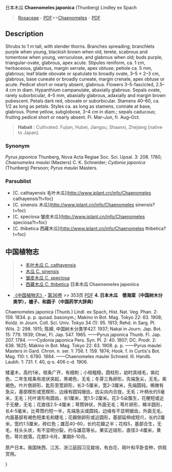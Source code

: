日本木瓜 **Chaenomeles japonica** (Thunberg) Lindley ex Spach

> [Rosaceae](http://www.iplant.cn/info/Rosaceae?t=foc) - [PDF](http://www.iplant.cn/foc/pdf/Rosaceae.pdf)>>[Chaenomeles](http://www.iplant.cn/info/Chaenomeles?t=foc) - [PDF](http://www.iplant.cn/foc/pdf/Chaenomeles.pdf)

## Description

Shrubs to 1 m tall, with slender thorns. Branches spreading; branchlets purple when young, blackish brown when old, terete, scabrous and tomentose when young, verruculose, and glabrous when old; buds purple, triangular-ovate, glabrous, apex acute. Stipules reniform, ca. 1 cm, herbaceous, glabrous, margin serrate, apex obtuse; petiole ca. 5 mm, glabrous; leaf blade obovate or spatulate to broadly ovate, 3–5 × 2–3 cm, glabrous, base cuneate or broadly cuneate, margin crenate, apex obtuse or acute. Pedicel short or nearly absent, glabrous. Flowers 3–5-fascicled, 2.5–4 cm in diam. Hypanthium campanulate, abaxially glabrous. Sepals ovate, rarely suborbicular, 4–5 mm, abaxially glabrous, adaxially and margin brown pubescent. Petals dark red, obovate or suborbicular. Stamens 40–60, ca. 1/2 as long as petals. Styles ca. as long as stamens, connate at base, glabrous. Pome yellow, subglobose, 3–4 cm in diam.; sepals caducous; fruiting pedicel short or nearly absent. Fl. Mar–Jun, fr. Aug–Oct.
> **Habait** : 
> Cultivated.  Fujian, Hubei, Jiangsu, Shaanxi, Zhejiang [native to Japan].

### Synonym
*Pyrus japonica* Thunberg, Nova Acta Regiae Soc. Sci. Upsal. 3: 208. 1780; *Chaenomeles maulei* (Masters) C. K. Schneider; *Cydonia japonica* (Thunberg) Persoon; *Pyrus maulei* Masters.

### Parsublist

* [C.  cathayensis  毛叶木瓜](http://www.iplant.cn/info/Chaenomeles cathayensis?t=foc)
* [C.  sinensis  木瓜](http://www.iplant.cn/info/Chaenomeles sinensis?t=foc)
* [C.  speciosa  皱皮木瓜](http://www.iplant.cn/info/Chaenomeles speciosa?t=foc)
* [C.  thibetica  西藏木瓜](http://www.iplant.cn/info/Chaenomeles thibetica?t=foc)
## 中国植物志

> * [毛叶木瓜  C.  cathayensis](Chaenomeles-cathayensis-毛叶木瓜.md)
> * [木瓜  C.  sinensis](Chaenomeles-sinensis-木瓜.md)
> * [皱皮木瓜  C.  speciosa](Chaenomeles-speciosa-皱皮木瓜.md)
> * [西藏木瓜  C.  thibetica](Chaenomeles-thibetica-西藏木瓜.md)
**日本木瓜 Chaenomeles japonica**

* [《中国植物志》](http://www.iplant.cn/frps)- [第36卷](http://www.iplant.cn/frps/vol/36) >> 353页 [PDF](http://www.iplant.cn/frps/pdf/36/353.PDF)
**4. 日本木瓜　倭海棠（中国树木分类学），樝子、和圆子（中国药学大辞典）**

Chaenomeles japonica (Thunb.) Lindl. ex Spach, Hist. Nat. Veg. Phan. 2: 159. 1834. p. p. quoad. basonym.; Makino in Bot. Mag. Tokyo 22: 63. 1908; Koidz. in Journ. Coll. Sci. Univ. Tokyo 34 (1): 95. 1913; Rehd. in Sarg. Pl. Wils. 2: 298. 1915; 陈嵘, 中国树木分类学427. 1937; Nakai in Journ. Jap. Bot. 15: 779. 1939; Ohwi, Fl. Jap. 547. 1965. ——Pyrus japonica Thunb. Fl. Jap. 207. 1784. ——Cydonia japonica Pers. Syn. Pl. 2: 40. 1807; DC. Prodr. 2: 638. 1825; Makino in Bot. Mag. Tokyo 22: 63. 1908. p. p. ——Pyrus maulei Masters in Gard. Chron. n. ser. 1: 756. f. 159. 1874; Hook. f. in Curtis's Bot. Mag. 110: t. 6780. 1884. ——Chaenomeles maulei Schneid. Ill. Handb. Laubh. 1: 731. f. 40, q-s. 406 c-d. 1906.

矮灌木，高约1米，枝条广开，有细刺；小枝粗糙，圆柱形，幼时具绒毛，紫红色，二年生枝条有疣状突起，黑褐色，无毛；冬芽三角卵形，先端急尖，无毛，紫褐色。叶片倒卵形、匙形至宽卵形，长3-5厘米，宽2-3厘米，先端圆钝，稀微有急尖，基部楔形或宽楔形，边缘有圆钝锯齿，齿尖向内合拢，无毛；叶柄长约5毫米，无毛；托叶肾形有圆齿，长1厘米，宽1.5-2厘米。花3-5朵簇生，花梗短或近于无梗，无毛；花直径2.5-4厘米；萼筒钟状，外面无毛；萼片卵形，稀半圆形，长4-5毫米，比萼筒约短一半，先端急尖或圆钝，边缘有不显明锯齿，外面无毛，内面基部有褐色短柔毛和睫毛；花瓣倒卵形或近圆形，基部延伸成短爪，长约2厘米，宽约1.5厘米，砖红色；雄蕊40-60，长约花瓣之半；花柱5，基部合生，无毛，柱头头状，有不显明分裂，约与雄蕊等长。果实近球形，直径3-4厘米，黄色，萼片脱落。花期3-6月，果期8-10月。

原产日本。我国陕西、江苏、浙江庭园习见栽培，有白花、斑叶和平卧变种，供观赏用。

}